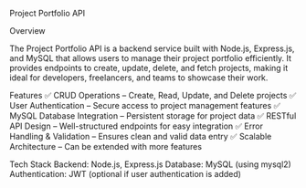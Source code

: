 Project Portfolio API

Overview

The Project Portfolio API is a backend service built with Node.js, Express.js, and MySQL that allows users to manage their project portfolio efficiently. It provides endpoints to create, update, delete, and fetch projects, making it ideal for developers, freelancers, and teams to showcase their work.

Features
✅ CRUD Operations – Create, Read, Update, and Delete projects
✅ User Authentication – Secure access to project management features
✅ MySQL Database Integration – Persistent storage for project data
✅ RESTful API Design – Well-structured endpoints for easy integration
✅ Error Handling & Validation – Ensures clean and valid data entry
✅ Scalable Architecture – Can be extended with more features

Tech Stack
Backend: Node.js, Express.js
Database: MySQL (using mysql2)
Authentication: JWT (optional if user authentication is added)
